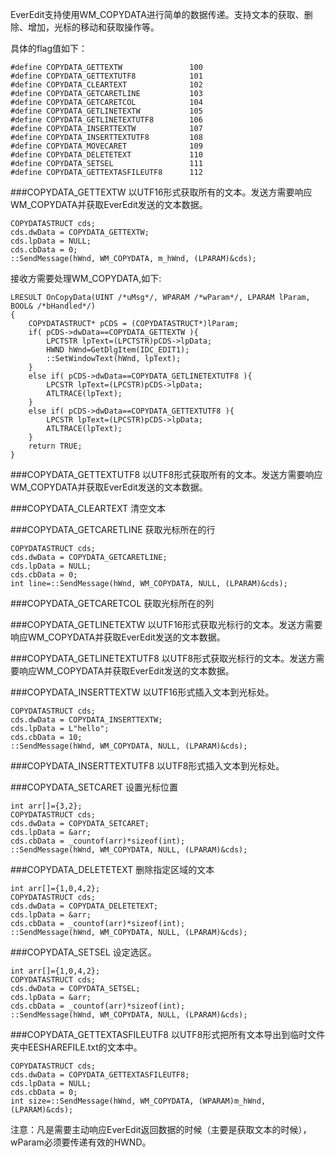 EverEdit支持使用WM_COPYDATA进行简单的数据传递。支持文本的获取、删除、增加，光标的移动和获取操作等。

具体的flag值如下：
```
#define COPYDATA_GETTEXTW				100
#define COPYDATA_GETTEXTUTF8			101
#define COPYDATA_CLEARTEXT				102
#define COPYDATA_GETCARETLINE			103
#define COPYDATA_GETCARETCOL			104
#define COPYDATA_GETLINETEXTW			105
#define COPYDATA_GETLINETEXTUTF8		106
#define COPYDATA_INSERTTEXTW			107
#define COPYDATA_INSERTTEXTUTF8			108
#define COPYDATA_MOVECARET				109
#define COPYDATA_DELETETEXT				110
#define COPYDATA_SETSEL					111
#define COPYDATA_GETTEXTASFILEUTF8		112
```

###COPYDATA_GETTEXTW
以UTF16形式获取所有的文本。发送方需要响应WM_COPYDATA并获取EverEdit发送的文本数据。

```
COPYDATASTRUCT cds;
cds.dwData = COPYDATA_GETTEXTW;
cds.lpData = NULL;
cds.cbData = 0;
::SendMessage(hWnd, WM_COPYDATA, m_hWnd, (LPARAM)&cds);
```
接收方需要处理WM_COPYDATA,如下:
```
LRESULT OnCopyData(UINT /*uMsg*/, WPARAM /*wParam*/, LPARAM lParam, BOOL& /*bHandled*/)
{
	COPYDATASTRUCT* pCDS = (COPYDATASTRUCT*)lParam;
	if( pCDS->dwData==COPYDATA_GETTEXTW ){
		LPCTSTR lpText=(LPCTSTR)pCDS->lpData;
		HWND hWnd=GetDlgItem(IDC_EDIT1);
		::SetWindowText(hWnd, lpText);
	}
	else if( pCDS->dwData==COPYDATA_GETLINETEXTUTF8 ){
		LPCSTR lpText=(LPCSTR)pCDS->lpData;
		ATLTRACE(lpText);
	}
	else if( pCDS->dwData==COPYDATA_GETTEXTUTF8 ){
		LPCSTR lpText=(LPCSTR)pCDS->lpData;
		ATLTRACE(lpText);
	}
	return TRUE;
}
```

###COPYDATA_GETTEXTUTF8
以UTF8形式获取所有的文本。发送方需要响应WM_COPYDATA并获取EverEdit发送的文本数据。

###COPYDATA_CLEARTEXT
清空文本

###COPYDATA_GETCARETLINE
获取光标所在的行
```
COPYDATASTRUCT cds;
cds.dwData = COPYDATA_GETCARETLINE;
cds.lpData = NULL;
cds.cbData = 0;
int line=::SendMessage(hWnd, WM_COPYDATA, NULL, (LPARAM)&cds);
```


###COPYDATA_GETCARETCOL
获取光标所在的列

###COPYDATA_GETLINETEXTW
以UTF16形式获取光标行的文本。发送方需要响应WM_COPYDATA并获取EverEdit发送的文本数据。

###COPYDATA_GETLINETEXTUTF8
以UTF8形式获取光标行的文本。发送方需要响应WM_COPYDATA并获取EverEdit发送的文本数据。

###COPYDATA_INSERTTEXTW
以UTF16形式插入文本到光标处。
```
COPYDATASTRUCT cds;
cds.dwData = COPYDATA_INSERTTEXTW;
cds.lpData = L"hello";
cds.cbData = 10;
::SendMessage(hWnd, WM_COPYDATA, NULL, (LPARAM)&cds);
```

###COPYDATA_INSERTTEXTUTF8
以UTF8形式插入文本到光标处。

###COPYDATA_SETCARET
设置光标位置

```
int arr[]={3,2};
COPYDATASTRUCT cds;
cds.dwData = COPYDATA_SETCARET;
cds.lpData = &arr;
cds.cbData = _countof(arr)*sizeof(int);
::SendMessage(hWnd, WM_COPYDATA, NULL, (LPARAM)&cds);
```

###COPYDATA_DELETETEXT
删除指定区域的文本

```
int arr[]={1,0,4,2};
COPYDATASTRUCT cds;
cds.dwData = COPYDATA_DELETETEXT;
cds.lpData = &arr;
cds.cbData = _countof(arr)*sizeof(int);
::SendMessage(hWnd, WM_COPYDATA, NULL, (LPARAM)&cds);
```

###COPYDATA_SETSEL
设定选区。

```
int arr[]={1,0,4,2};
COPYDATASTRUCT cds;
cds.dwData = COPYDATA_SETSEL;
cds.lpData = &arr;
cds.cbData = _countof(arr)*sizeof(int);
::SendMessage(hWnd, WM_COPYDATA, NULL, (LPARAM)&cds);
```

###COPYDATA_GETTEXTASFILEUTF8
以UTF8形式把所有文本导出到临时文件夹中EESHAREFILE.txt的文本中。
```
COPYDATASTRUCT cds;
cds.dwData = COPYDATA_GETTEXTASFILEUTF8;
cds.lpData = NULL;
cds.cbData = 0;
int size=::SendMessage(hWnd, WM_COPYDATA, (WPARAM)m_hWnd, (LPARAM)&cds);
```

注意：凡是需要主动响应EverEdit返回数据的时候（主要是获取文本的时候），wParam必须要传递有效的HWND。